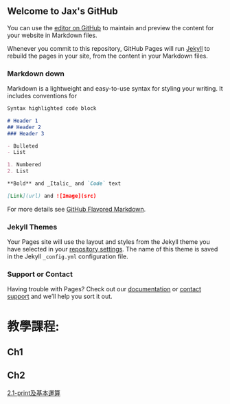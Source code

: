 ## Welcome to Jax's GitHub

You can use the [editor on GitHub](https://github.com/JaxChen1211/Winter-vacaion/edit/master/README.md) to maintain and preview the content for your website in Markdown files.

Whenever you commit to this repository, GitHub Pages will run [Jekyll](https://jekyllrb.com/) to rebuild the pages in your site, from the content in your Markdown files.

### Markdown down

Markdown is a lightweight and easy-to-use syntax for styling your writing. It includes conventions for

```markdown
Syntax highlighted code block

# Header 1
## Header 2
### Header 3

- Bulleted
- List

1. Numbered
2. List

**Bold** and _Italic_ and `Code` text

[Link](url) and ![Image](src)
```

For more details see [GitHub Flavored Markdown](https://guides.github.com/features/mastering-markdown/).

### Jekyll Themes

Your Pages site will use the layout and styles from the Jekyll theme you have selected in your [repository settings](https://github.com/JaxChen1211/Winter-vacaion/settings). The name of this theme is saved in the Jekyll `_config.yml` configuration file.

### Support or Contact

Having trouble with Pages? Check out our [documentation](https://help.github.com/categories/github-pages-basics/) or [contact support](https://github.com/contact) and we’ll help you sort it out.


# 教學課程:
## Ch1
   
## Ch2
   [2.1-print及基本運算](https://jaxchen1211.github.io/Winter-vacation/2.1-print%E5%8F%8A%E5%9F%BA%E6%9C%AC%E9%81%8B%E7%AE%97.html)

